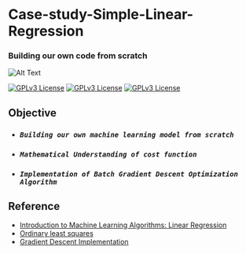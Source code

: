 # Case-study-Simple-Linear-Regression
### Building our own code from scratch

![Alt Text](https://media.giphy.com/media/xUA7b6oaRIgzmAKpUY/giphy.gif)

[![GPLv3 License](https://img.shields.io/badge/Python-Pandas%201.4.3-yellow.svg)](https://opensource.org/licenses/)
[![GPLv3 License](https://img.shields.io/badge/Python-NumPy%201.19.2-green.svg)](https://opensource.org/licenses/)
[![GPLv3 License](https://img.shields.io/badge/Python-Scikit_learn%200.20-red.svg)](https://opensource.org/licenses/)

## Objective
- ### *`Building our own machine learning model from scratch`*
- ### *`Mathematical Understanding of cost function`*
- ### *`Implementation of Batch Gradient Descent Optimization Algorithm`*

## Reference
- [Introduction to Machine Learning Algorithms: Linear Regression](https://towardsdatascience.com/introduction-to-machine-learning-algorithms-linear-regression-14c4e325882a)
- [Ordinary least squares](https://en.wikipedia.org/wiki/Ordinary_least_squares#Simple_linear_regression_model)
- [Gradient Descent Implementation](https://www.youtube.com/watch?v=ORyfPJypKuU&list=PLKnIA16_RmvZvBbJex7T84XYRmor3IPK1)


